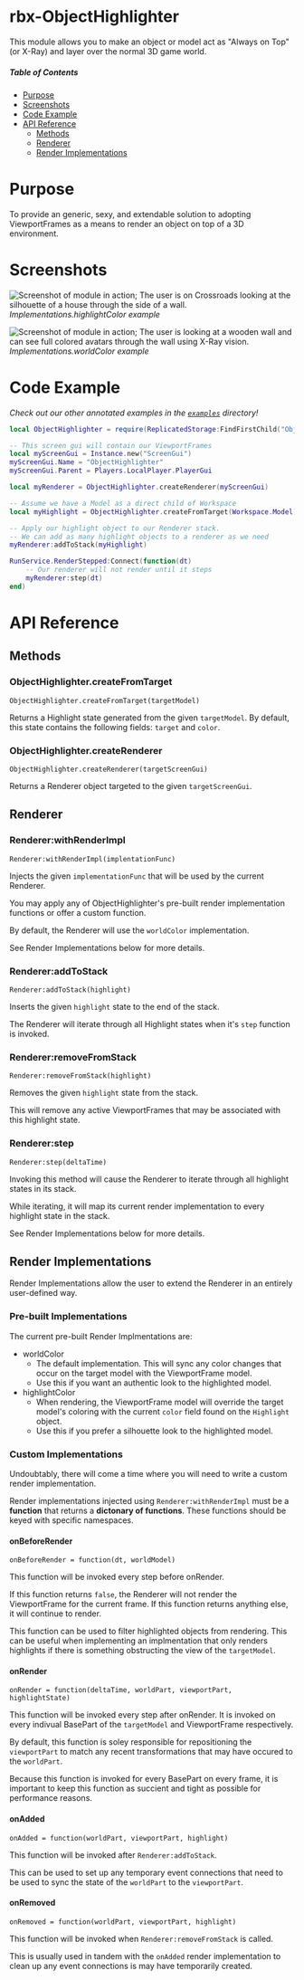 

# rbx-ObjectHighlighter
This module allows you to make an object or model act as "Always on Top" (or X-Ray) and layer over the normal 3D game world.

##### Table of Contents
* [Purpose](#purpose)
* [Screenshots](#screenshots)
* [Code Example](#code-example)
* [API Reference](#api-reference)
	* [Methods](#methods)
	* [Renderer](#renderer)
	* [Render Implementations](#render-implementations)

# Purpose
To provide an generic, sexy, and extendable solution to adopting ViewportFrames as a means to render an object on top of a 3D environment.

# Screenshots
![Screenshot of module in action; The user is on Crossroads looking at the silhouette of a house through the side of a wall.](https://i.imgur.com/mwNxmpZ.png)
*Implementations.highlightColor example*

![Screenshot of module in action; The user is looking at a wooden wall and can see full colored avatars through the wall using X-Ray vision.](https://i.imgur.com/xMk1xBd.jpg)
*Implementations.worldColor example*


# Code Example
_Check out our other annotated examples in the [`examples`](https://github.com/benbrimeyer/rbx-ObjectHighlighter/tree/master/examples) directory!_

```lua
local ObjectHighlighter = require(ReplicatedStorage:FindFirstChild("ObjectHighlighter"))

-- This screen gui will contain our ViewportFrames
local myScreenGui = Instance.new("ScreenGui")
myScreenGui.Name = "ObjectHighlighter"
myScreenGui.Parent = Players.LocalPlayer.PlayerGui

local myRenderer = ObjectHighlighter.createRenderer(myScreenGui)

-- Assume we have a Model as a direct child of Workspace
local myHighlight = ObjectHighlighter.createFromTarget(Workspace.Model)

-- Apply our highlight object to our Renderer stack.
-- We can add as many highlight objects to a renderer as we need
myRenderer:addToStack(myHighlight)

RunService.RenderStepped:Connect(function(dt)
	-- Our renderer will not render until it steps
	myRenderer:step(dt)
end)
```

# API Reference

## Methods

### ObjectHighlighter.createFromTarget
`ObjectHighlighter.createFromTarget(targetModel)`

Returns a Highlight state generated from the given `targetModel`.
By default, this state contains the following fields: `target` and `color`.

### ObjectHighlighter.createRenderer
`ObjectHighlighter.createRenderer(targetScreenGui)`

Returns a Renderer object targeted to the given `targetScreenGui`.

## Renderer

### Renderer:withRenderImpl
`Renderer:withRenderImpl(implentationFunc)`

Injects the given `implementationFunc` that will be used by the current Renderer.

You may apply any of ObjectHighlighter's pre-built render implementation functions or offer a custom function.

By default, the Renderer will use the `worldColor` implementation.

See Render Implementations below for more details.

### Renderer:addToStack
`Renderer:addToStack(highlight)`

Inserts the given `highlight` state to the end of the stack.

The Renderer will iterate through all Highlight states when it's `step` function is invoked.

### Renderer:removeFromStack
`Renderer:removeFromStack(highlight)`

Removes the given `highlight` state from the stack.

This will remove any active ViewportFrames that may be associated with this highlight state.

### Renderer:step
`Renderer:step(deltaTime)`

Invoking this method will cause the Renderer to iterate through all highlight states in its stack.

While iterating, it will map its current render implementation to every highlight state in the stack.

See Render Implementations below for more details.

## Render Implementations

Render Implementations allow the user to extend the Renderer in an entirely user-defined way.

### Pre-built Implementations

The current pre-built Render Implmentations are:

* worldColor
	* The default implementation. This will sync any color changes that occur on the target model with the ViewportFrame model.
	* Use this if you want an authentic look to the highlighted model.
* highlightColor
	* When rendering, the ViewportFrame model will override the target model's coloring with the current `color` field found on the `Highlight` object.
	* Use this if you prefer a silhouette look to the highlighted model.

### Custom Implementations

Undoubtably, there will come a time where you will need to write a custom render implementation.

Render implementations injected using `Renderer:withRenderImpl` must be a **function** that returns a **dictonary of functions**. These functions should be keyed with specific namespaces.

#### onBeforeRender
`onBeforeRender = function(dt, worldModel)`

This function will be invoked every step before onRender.

If this function returns `false`, the Renderer will not render the ViewportFrame for the current frame. If this function returns anything else, it will continue to render.

This function can be used to filter highlighted objects from rendering. This can be useful when implementing an implmentation that only renders highlights if there is something obstructing the view of the `targetModel`.

#### onRender
`onRender = function(deltaTime, worldPart, viewportPart, highlightState)`

This function will be invoked every step after onRender. It is invoked on every indivual BasePart of the `targetModel` and ViewportFrame respectively.

By default, this function is soley responsible for repositioning the `viewportPart` to match any recent transformations that may have occured to the `worldPart`.

Because this function is invoked for every BasePart on every frame, it is important to keep this function as succient and tight as possible for performance reasons.


#### onAdded
`onAdded = function(worldPart, viewportPart, highlight)`

This function will be invoked after `Renderer:addToStack`.

This can be used to set up any temporary event connections that need to be used to sync the state of the `worldPart` to the `viewportPart`.

#### onRemoved
`onRemoved = function(worldPart, viewportPart, highlight)`

This function will be invoked when `Renderer:removeFromStack` is called.

This is usually used in tandem with the `onAdded` render implementation to clean up any event connections is may have temporarily created.